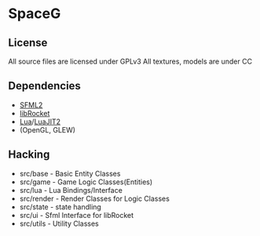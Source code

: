 # SpaceG

## License
All source files are licensed under GPLv3
All textures, models are under CC 

## Dependencies

* [SFML2](http://www.sfml-dev.org/)
* [libRocket](http://librocket.com)
* [Lua](http://www.lua.org/)/[LuaJIT2](http://luajit.org/)
* (OpenGL, GLEW)

## Hacking

* src/base - Basic Entity Classes
* src/game - Game Logic Classes(Entities)
* src/lua - Lua Bindings/Interface
* src/render - Render Classes for Logic Classes
* src/state - state handling
* src/ui - Sfml Interface for libRocket
* src/utils - Utility Classes
